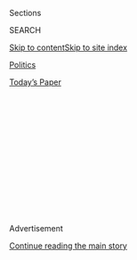 <div id="app">

<div>

<div>

<div>

<div class="NYTAppHideMasthead css-1q2w90k e1suatyy0">

<div class="section css-ui9rw0 e1suatyy2">

<div class="css-eph4ug er09x8g0">

<div class="css-6n7j50">

</div>

<span class="css-1dv1kvn">Sections</span>

<div class="css-10488qs">

<span class="css-1dv1kvn">SEARCH</span>

</div>

[Skip to content](#site-content)[Skip to site
index](#site-index)

</div>

<div id="masthead-section-label" class="css-1wr3we4 eaxe0e00">

[Politics](https://www.nytimes.com/section/politics)

</div>

<div class="css-10698na e1huz5gh0">

</div>

</div>

<div id="masthead-bar-one" class="section hasLinks css-15hmgas e1csuq9d3">

<div class="css-uqyvli e1csuq9d0">

</div>

<div class="css-1uqjmks e1csuq9d1">

</div>

<div class="css-9e9ivx">

[](https://myaccount.nytimes.com/auth/login?response_type=cookie&client_id=vi)

</div>

<div class="css-1bvtpon e1csuq9d2">

[Today’s
Paper](https://www.nytimes.com/section/todayspaper)

</div>

</div>

</div>

</div>

<div data-aria-hidden="false">

<div id="site-content" data-role="main">

<div>

<div class="css-1aor85t" style="opacity:0.000000001;z-index:-1;visibility:hidden">

<div class="css-1hqnpie">

<div class="css-epjblv">

<span class="css-17xtcya">[Politics](/section/politics)</span><span class="css-x15j1o">|</span><span class="css-fwqvlz">Trump
Delays Effort to End Protections for Immigrant
‘Dreamers’</span>

</div>

<div class="css-k008qs">

<div class="css-1iwv8en">

<span class="css-18z7m18"></span>

<div>

</div>

</div>

<span class="css-1n6z4y">https://nyti.ms/2X2clYI</span>

<div class="css-1705lsu">

<div class="css-4xjgmj">

<div class="css-4skfbu" data-role="toolbar" data-aria-label="Social Media Share buttons, Save button, and Comments Panel with current comment count" data-testid="share-tools">

  - 
  - 
  - 
  - 
    
    <div class="css-6n7j50">
    
    </div>

  - 

</div>

</div>

</div>

</div>

</div>

</div>

<div id="NYT_TOP_BANNER_REGION" class="css-13pd83m">

</div>

<div id="top-wrapper" class="css-1sy8kpn">

<div id="top-slug" class="css-l9onyx">

Advertisement

</div>

[Continue reading the main
story](#after-top)

<div class="ad top-wrapper" style="text-align:center;height:100%;display:block;min-height:250px">

<div id="top" class="place-ad" data-position="top" data-size-key="top">

</div>

</div>

<div id="after-top">

</div>

</div>

<div>

<div id="sponsor-wrapper" class="css-1hyfx7x">

<div id="sponsor-slug" class="css-19vbshk">

Supported by

</div>

[Continue reading the main
story](#after-sponsor)

<div id="sponsor" class="ad sponsor-wrapper" style="text-align:center;height:100%;display:block">

</div>

<div id="after-sponsor">

</div>

</div>

<div class="css-186x18t">

</div>

<div class="css-1vkm6nb ehdk2mb0">

# Trump Delays Effort to End Protections for Immigrant ‘Dreamers’

</div>

After the Supreme Court ruled that President Trump failed to present a
valid rationale for ending DACA, the administration said it would
conduct a “comprehensive review” of the program.

<div class="css-79elbk" data-testid="photoviewer-wrapper">

<div class="css-z3e15g" data-testid="photoviewer-wrapper-hidden">

</div>

<div class="css-1a48zt4 ehw59r15" data-testid="photoviewer-children">

![<span class="css-16f3y1r e13ogyst0" data-aria-hidden="true">President
Trump’s promised assault on immigration, including a pledge to end the
DACA program, was critical to his election victory in
2016.</span><span class="css-cnj6d5 e1z0qqy90" itemprop="copyrightHolder"><span class="css-1ly73wi e1tej78p0">Credit...</span><span><span>Erin
Schaff/The New York
Times</span></span></span>](https://static01.nyt.com/images/2020/07/01/us/politics/00dc-DACAhfo/00dc-DACAhfo-articleLarge.jpg?quality=75&auto=webp&disable=upscale)

</div>

</div>

<div class="css-18e8msd">

<div class="css-pdw9fk epjyd6m0">

<div class="css-1txwxcy ey68jwv0" data-aria-hidden="true">

[![Michael D.
Shear](https://static01.nyt.com/images/2018/06/13/multimedia/author-michael-d-shear/author-michael-d-shear-thumbLarge-v2.png
"Michael D. Shear")](https://www.nytimes.com/by/michael-d-shear)[![Caitlin
Dickerson](https://static01.nyt.com/images/2018/11/06/multimedia/author-caitlin-dickerson/author-caitlin-dickerson-thumbLarge-v2.png
"Caitlin Dickerson")](https://www.nytimes.com/by/caitlin-dickerson)

</div>

<div class="css-1baulvz">

By [<span class="css-1baulvz" itemprop="name">Michael D.
Shear</span>](https://www.nytimes.com/by/michael-d-shear) and
[<span class="css-1baulvz last-byline" itemprop="name">Caitlin
Dickerson</span>](https://www.nytimes.com/by/caitlin-dickerson)

</div>

</div>

  - 
    
    <div class="css-ld3wwf e16638kd2">
    
    July 28,
    2020
    
    </div>

  - 
    
    <div class="css-4xjgmj">
    
    <div class="css-d8bdto" data-role="toolbar" data-aria-label="Social Media Share buttons, Save button, and Comments Panel with current comment count" data-testid="share-tools">
    
      - 
      - 
      - 
      - 
        
        <div class="css-6n7j50">
        
        </div>
    
      - 
    
    </div>
    
    </div>

</div>

</div>

<div class="section meteredContent css-1r7ky0e" name="articleBody" itemprop="articleBody">

<div class="css-1fanzo5 StoryBodyCompanionColumn">

<div class="css-53u6y8">

WASHINGTON — President Trump will not try again to immediately terminate
President Barack Obama’s program that protects young undocumented
immigrants, after the Supreme Court’s decision to [invalidate Mr.
Trump’s first
attempt](https://www.nytimes.com/2020/06/18/us/trump-daca-supreme-court.html)
to make good on a crackdown that is at the core of his political
identity.

Instead, the administration announced new restrictions on the program,
known as Deferred Action for Childhood Arrivals, which has allowed about
650,000 undocumented immigrants to live and work in the country legally.

Amid a “comprehensive review” of the program, Chad Wolf, the acting
homeland security secretary, [announced in a
memo](https://www.dhs.gov/sites/default/files/publications/20_0728_s1_daca-reconsideration-memo.pdf)
that immigrants who already had protections would be allowed to renew
their status under the program for one year, rather than two. The memo,
which is intended to replace the one that originally established DACA in
2012, also said that first-time applicants to the program would be
rejected.

The announcement appears to directly contradict an order by a federal
judge, who ruled last month that the administration must immediately
begin accepting new applications for the program. It will most likely
face immediate legal challenges.

</div>

</div>

<div class="css-1fanzo5 StoryBodyCompanionColumn">

<div class="css-53u6y8">

“We obviously have no choice but to go back to court,” said Mark
Rosenbaum, a lawyer on the case against the administration’s move to
eliminate DACA that reached the Supreme Court. “It was illegal the first
time, and now it’s a constitutional crisis. It’s as if a Supreme Court
decision was written with invisible ink.”

Immigrants rights groups saw the revised memo as a first step toward
completely eliminating DACA. It could also energize Mr. Trump’s base by
suggesting that the program would eventually be scrapped, while helping
the president avoid the blowback from images of young people being
deported just before the election.

[A Pew Research Center
poll](https://www.pewresearch.org/fact-tank/2020/06/17/americans-broadly-support-legal-status-for-immigrants-brought-to-the-u-s-illegally-as-children/)
conducted in June found that three-quarters of Americans support not
only allowing so-called Dreamers to remain in the United States, but
also providing them a path to permanent residency.

“I think they made the calculation that by deferring the final blow to
DACA until after the election that they would be able to escape taking
the hardest hit,” said Omar Jadwat, who directs the American Civil
Liberties Union’s Immigrants’ Rights Project.

Officials declined to say how long the review would take or whether it
would be completed before the general election in November, although the
decision to allow one-year renewals suggested that Mr. Trump and his
aides did not envision making another attempt to end the program before
the vote.

</div>

</div>

<div class="css-1fanzo5 StoryBodyCompanionColumn">

<div class="css-53u6y8">

Many of the hundreds of thousands of DACA beneficiaries who have felt
their futures to be in peril reacted with exasperation to the latest
development.

“I was one of the lucky ones,” said Pierre R. Berastaín, whose
application for a two-year renewal of his DACA status, which allows him
to work at Harvard University, his alma mater, was approved this past
month. “I’m very cognizant of the tremendous anxiety of people who are
in limbo.”

Mr. Berastaín said that as he waited for a Supreme Court decision on his
fate, he dusted off an old safety plan he had developed as a student and
updated it with current contact information for his loved ones, his
lawyers and any elected officials who might be able to intervene on his
behalf if he was arrested by immigration authorities.

“I had this extreme anxiety and depression because of the instability of
my situation,” he said.

Groups that favor tighter restrictions on immigration were gratified
that the program would at least be curtailed.

“It’s a smart move,” said Jessica M. Vaughan, the director of policy
studies at the Center for Immigration Studies, one such group. “In this
way, he manages to keep the ball in Congress’s court without having to
keep the program going on autopilot.”

Ms. Vaughan said she thought Congress should ultimately decide the fate
of the program, but that for now lawmakers should remain focused on
responding to the coronavirus pandemic and the resulting economic
crisis.

Mr. Trump’s promised assault on immigration, including a pledge to end
DACA, was critical to his election victory in 2016 and became a central
part of his administration’s agenda as he moved to keep out refugees and
asylum seekers, to build a wall across the southwestern border and to
reduce legal immigration.

</div>

</div>

<div class="css-1fanzo5 StoryBodyCompanionColumn">

<div class="css-53u6y8">

Mr. Trump’s [initial move to end DACA
in 2017](https://www.nytimes.com/2017/09/05/us/politics/trump-daca-dreamers-immigration.html)
was blocked for more than two years by federal judges who said he had
failed to provide proper justification for ending a program that allowed
some young undocumented immigrants to live and work in the United States
without the threat of deportation.

The Supreme Court agreed last month.

The president has long argued that DACA was an illegal use of executive
authority by his predecessor. But he has wavered about what should be
done to the hundreds of thousands of immigrants who benefit from it. At
a White House news briefing Tuesday evening, Mr. Trump said, “We are
going to make DACA happy and the DACA people and representatives happy,
and also end up with a fantastic merit-based immigration system.”

He again said he was working on a merit-based immigration bill that he
could enact without Congress, an assertion that is false.

Thousands of undocumented young people who have turned 15 since the
original rescission — the minimum age required to apply — had expected
the government to begin accepting new applications to comply with the
Supreme Court’s decision.

However, the agency that processes DACA applications has been rejecting
them, according to immigration lawyers, while it has continued to
process renewals for current recipients.

Most legal scholars interpreted the ruling to mean that the original
program had been revived and that, therefore, new applications must be
accepted. An administration official said on Tuesday that the memo
issued that day would legally justify the decision against approving new
applications.

Mr. Obama [created DACA
in 2012](https://www.nytimes.com/2012/06/16/us/us-to-stop-deporting-some-illegal-immigrants.html)
after Congress refused to provide a permanent path to citizenship for
the young immigrants. Most of the Dreamers are in many ways
indistinguishable from the American citizens with whom they attended
elementary, middle and high school.

</div>

</div>

<div class="css-1fanzo5 StoryBodyCompanionColumn">

<div class="css-53u6y8">

The program has strict requirements. To be eligible, applicants have to
show that they had committed no serious crimes, had arrived in the
United States before they turned 16 and were no older than 30, had lived
in the United States for at least the previous five years, and were in
school, had graduated from high school or had received a General
Educational Development certificate, or were honorably discharged from
the military.

Mr. Trump [has at times expressed
sympathy](https://twitter.com/realdonaldtrump/status/908276308265795585?lang=en)
for the immigrants who are protected by the program even as he denounced
it as an illegal use of presidential authority.

In 2017, his hard-line advisers — including Stephen Miller, the
architect of his immigration agenda; Stephen K. Bannon, his chief
strategist; and Jeff Sessions, his attorney general — urged him to end
the program, which at the time faced a legal challenge from several
conservative attorneys general.

Michael Crowley contributed reporting from in New Haven, Conn.; Zolan
Kanno-Youngs from Washington; and Miriam Jordan from Los Angeles.

</div>

</div>

<div>

</div>

</div>

<div>

</div>

<div>

</div>

<div>

</div>

<div>

<div id="bottom-wrapper" class="css-1ede5it">

<div id="bottom-slug" class="css-l9onyx">

Advertisement

</div>

[Continue reading the main
story](#after-bottom)

<div id="bottom" class="ad bottom-wrapper" style="text-align:center;height:100%;display:block;min-height:90px">

</div>

<div id="after-bottom">

</div>

</div>

</div>

</div>

</div>

## Site Index

<div>

</div>

## Site Information Navigation

  - [© <span>2020</span> <span>The New York Times
    Company</span>](https://help.nytimes.com/hc/en-us/articles/115014792127-Copyright-notice)

<!-- end list -->

  - [NYTCo](https://www.nytco.com/)
  - [Contact
    Us](https://help.nytimes.com/hc/en-us/articles/115015385887-Contact-Us)
  - [Work with us](https://www.nytco.com/careers/)
  - [Advertise](https://nytmediakit.com/)
  - [T Brand Studio](http://www.tbrandstudio.com/)
  - [Your Ad
    Choices](https://www.nytimes.com/privacy/cookie-policy#how-do-i-manage-trackers)
  - [Privacy](https://www.nytimes.com/privacy)
  - [Terms of
    Service](https://help.nytimes.com/hc/en-us/articles/115014893428-Terms-of-service)
  - [Terms of
    Sale](https://help.nytimes.com/hc/en-us/articles/115014893968-Terms-of-sale)
  - [Site
    Map](https://spiderbites.nytimes.com)
  - [Help](https://help.nytimes.com/hc/en-us)
  - [Subscriptions](https://www.nytimes.com/subscription?campaignId=37WXW)

</div>

</div>

</div>

</div>
